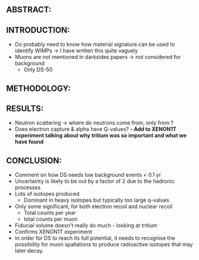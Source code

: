 ## ABSTRACT:


## INTRODUCTION:
- Do probably need to know how material signature can be used to identify WIMPs -> I have written this quite vaguely
- Muons are not mentioned in darksides papers -> not considered for background 
	- Only DS-50

## METHODOLOGY:

## RESULTS:
- Neutron scattering -> where do neutrons come from, only from ?
- Does electron capture & alpha have Q-values?
**- Add to XENON1T experiment talking about why tritium was so important and what we have found** 

## CONCLUSION:
- Comment on how DS needs low background events < 0.1 yr
- Uncertainty is likely to be out by a factor of 2 due to the hadronic processes
- Lots of isotopes produced
	- Dominant in heavy isotopes but typically too large q-values
- Only some significant, for both electron recoil and nuclear recoil
	- Total counts per year
	- total counts per muon
- Fiducial volume doesn't really do much - looking at tritium
- Confirms XENON1T experiment 
- In order for DS to reach its full potential, it needs to recognise the possibility for muon spallations to produce radioactive isotopes that may later decay.